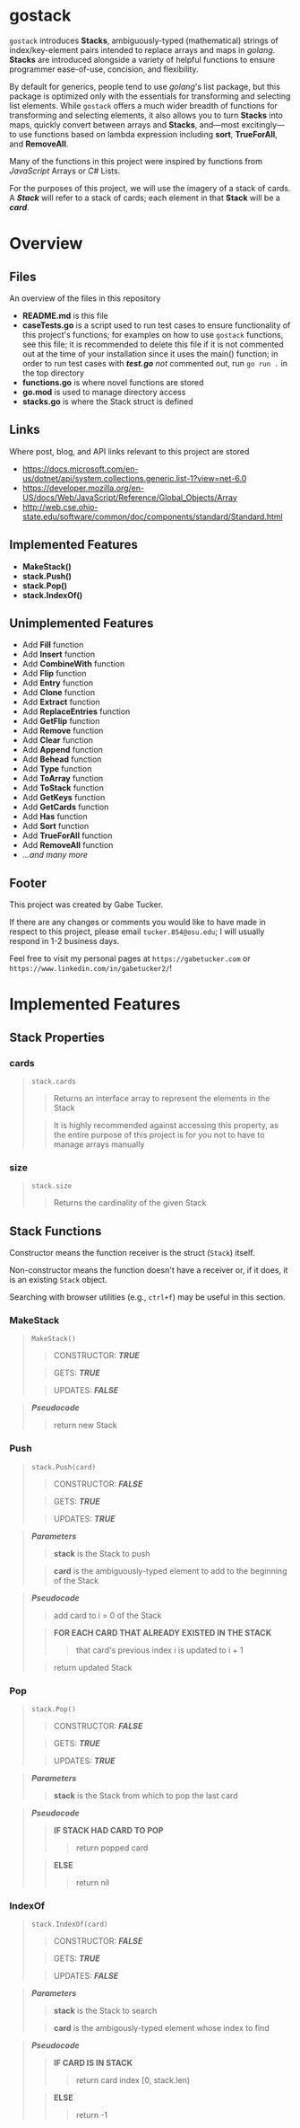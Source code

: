 # gostack
 `gostack` introduces **Stacks**, ambiguously-typed (mathematical) strings of index/key-element pairs intended to replace arrays and maps in *golang*.  **Stacks** are introduced alongside a variety of helpful functions to ensure programmer ease-of-use, concision, and flexibility.

 By default for generics, people tend to use *golang*'s list package, but this package is optimized only with the essentials for transforming and selecting list elements.  While `gostack` offers a much wider breadth of functions for transforming and selecting elements, it also allows you to turn **Stacks** into maps, quickly convert between arrays and **Stacks**, and—most excitingly—to use functions based on lambda expression including **sort**, **TrueForAll**, and **RemoveAll**.

 Many of the functions in this project were inspired by functions from *JavaScript* Arrays or *C#* Lists.

 For the purposes of this project, we will use the imagery of a stack of cards.  A ***Stack*** will refer to a stack of cards; each element in that **Stack** will be a ***card***.

<h1>Overview</h1>

 <h2>Files</h2>

 An overview of the files in this repository

 * **README.md** is this file
 * **caseTests.go** is a script used to run test cases to ensure functionality of this project's functions; for examples on how to use `gostack` functions, see this file; it is recommended to delete this file if it is not commented out at the time of your installation since it uses the main() function; in order to run test cases with ***test.go*** *not* commented out, run `go run .` in the top directory
 * **functions.go** is where novel functions are stored
 * **go.mod** is used to manage directory access
 * **stacks.go** is where the Stack struct is defined

 <h2>Links</h2>

 Where post, blog, and API links relevant to this project are stored

 * https://docs.microsoft.com/en-us/dotnet/api/system.collections.generic.list-1?view=net-6.0
 * https://developer.mozilla.org/en-US/docs/Web/JavaScript/Reference/Global_Objects/Array
 * http://web.cse.ohio-state.edu/software/common/doc/components/standard/Standard.html

 <h2>Implemented Features</h2>
 
 * **MakeStack()**
 * **stack.Push()**
 * **stack.Pop()**
 * **stack.IndexOf()**
 
 <h2>Unimplemented Features</h2>

 * Add **Fill** function
 * Add **Insert** function
 * Add **CombineWith** function
 * Add **Flip** function
 * Add **Entry** function
 * Add **Clone** function
 * Add **Extract** function
 * Add **ReplaceEntries** function
 * Add **GetFlip** function
 * Add **Remove** function
 * Add **Clear** function
 * Add **Append** function
 * Add **Behead** function
 * Add **Type** function
 * Add **ToArray** function
 * Add **ToStack** function
 * Add **GetKeys** function
 * Add **GetCards** function
 * Add **Has** function
 * Add **Sort** function
 * Add **TrueForAll** function
 * Add **RemoveAll** function
 * *...and many more*

<h2>Footer</h2>

This project was created by Gabe Tucker.

If there are any changes or comments you would like to have made in respect to this project, please email `tucker.854@osu.edu`; I will usually respond in 1-2 business days.

Feel free to visit my personal pages at `https://gabetucker.com` or `https://www.linkedin.com/in/gabetucker2/`!

<h1>Implemented Features</h1>

<h2>Stack Properties</h2>

<h3>cards</h3>

> `stack.cards`
>> Returns an interface array to represent the elements in the Stack
>
>> It is highly recommended against accessing this property, as the entire purpose of this project is for you not to have to manage arrays manually

<h3>size</h3>

> `stack.size`
>> Returns the cardinality of the given Stack

<h2>Stack Functions</h2>

 Constructor means the function receiver is the struct (`Stack`) itself.

 Non-constructor means the function doesn't have a receiver or, if it does, it is an existing `Stack` object.

 Searching with browser utilities (e.g., `ctrl+f`) may be useful in this section.

<h3>MakeStack</h3>

> `MakeStack()`
>> CONSTRUCTOR: ***TRUE***
>
>> GETS: ***TRUE***
>
>> UPDATES: ***FALSE***

> ***Pseudocode***
>> return new Stack

<h3>Push</h3>

> `stack.Push(card)`
>> CONSTRUCTOR: ***FALSE***
>
>> GETS: ***TRUE***
>
>> UPDATES: ***TRUE***

> ***Parameters***
>> **stack** is the Stack to push
>
>> **card** is the ambiguously-typed element to add to the beginning of the Stack

> ***Pseudocode***
>> add card to i = 0 of the Stack
>
>> **FOR EACH CARD THAT ALREADY EXISTED IN THE STACK**
>>> that card's previous index i is updated to i + 1
>
>> return updated Stack

<h3>Pop</h3>

> `stack.Pop()`
>> CONSTRUCTOR: ***FALSE***
>
>> GETS: ***TRUE***
>
>> UPDATES: ***TRUE***

> ***Parameters***
>> **stack** is the Stack from which to pop the last card

> ***Pseudocode***
>> **IF STACK HAD CARD TO POP**
>>> return popped card
>
>> **ELSE**
>>> return nil

<h3>IndexOf</h3>

> `stack.IndexOf(card)`
>> CONSTRUCTOR: ***FALSE***
>
>> GETS: ***TRUE***
>
>> UPDATES: ***FALSE***

> ***Parameters***
>> **stack** is the Stack to search
>
>> **card** is the ambigously-typed element whose index to find

> ***Pseudocode***
>> **IF CARD IS IN STACK**
>>> return card index [0, stack.len)
>
>> **ELSE**
>>> return -1
